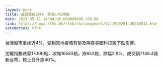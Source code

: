 ```yaml
---
layout: post
title: 台股重挫近4%　跌穿17000點
date: 2021-05-11 14:04:00.000000000 +08:00
link: https://news.rthk.hk/rthk/ch/component/k2/1590291-20210511.htm
categories: rthk
---
```


台灣股市重挫近4%，受到當地疫情有變及隔夜美國科技股下跌影響。

加權指數跌穿17000點，收報16583點，跌652點，跌幅3.8%。成交額7148.4億新台幣，較上日升逾40%。
